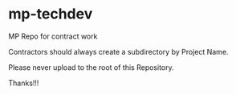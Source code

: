 # mp-techdev
MP Repo for contract work

Contractors should always create a subdirectory by Project Name.

Please never upload to the root of this Repository.

Thanks!!!
